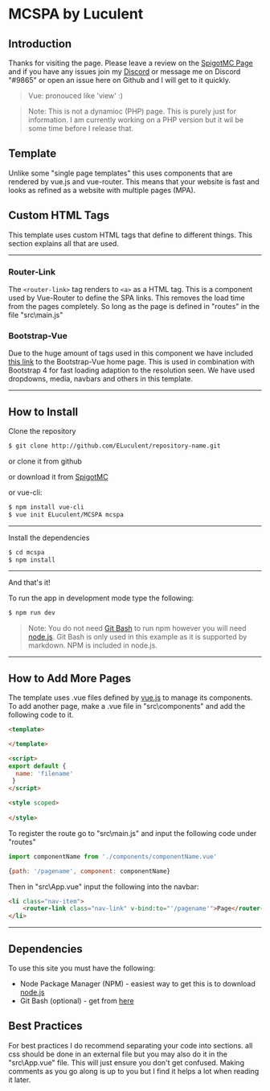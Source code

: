 # MCSPA by Luculent

## Introduction

Thanks for visiting the page. Please leave a review on the [SpigotMC Page]() and if you have any issues join my [Discord](https://discord.gg/BnJ5b5G) or message me on Discord "#9865" or open an issue here on Github and I will get to it quickly.

>Vue: pronouced like 'view' :)

>Note: This is not a dynamioc (PHP) page. This is purely just for information. I am currently working on a PHP version but it wil be some time before I release that.

## Template

Unlike some "single page templates" this uses components that are rendered by vue.js and vue-router. This means that your website is fast and looks as refined as a website with multiple pages (MPA). 

## Custom HTML Tags

This template uses custom HTML tags that define to different things. This section explains all that are used.

___

### Router-Link

The `<router-link>` tag renders to `<a>` as a HTML tag. This is a component used by Vue-Router to define the SPA links. This removes the load time from the pages completely. So long as the page is defined in "routes" in the file "src\main.js"

### Bootstrap-Vue

Due to the huge amount of tags used in this component we have included [this link](https://bootstrap-vue.github.io/ "BS-Vue") to the Bootstrap-Vue home page. This is used in combination with Bootstrap 4 for fast loading adaption to the resolution seen. We have used dropdowns, media, navbars and others in this template.

___

## How to Install

Clone the repository

```BASH
$ git clone http://github.com/ELuculent/repository-name.git
``` 
or clone it from github

or download it from [SpigotMC](link.here)

or vue-cli:

```BASH
$ npm install vue-cli
$ vue init ELuculent/MCSPA mcspa
```
  ***
Install the dependencies

```BASH
$ cd mcspa
$ npm install
```
***
And that's it!

To run the app in development mode type the following:
```BASH
$ npm run dev
```

>Note: You do not need [Git Bash](https://git-for-windows.github.io/) to run npm however you will need [node.js](https://nodejs.org/). Git Bash is only used in this example as it is supported by markdown. NPM is included in node.js.

___

## How to Add More Pages

The template uses .vue files defined by [vue.js](https://vuejs.org/) to manage its components. To add another page, make a .vue file in "src\components" and add the following code to it.
```html
<template>

</template>

<script>
export default {
  name: 'filename'
 }
</script>

<style scoped>
	
</style>
```

To register the route go to "src\main.js" and input the following code under "routes"

```javascript
import componentName from './components/componentName.vue'

{path: '/pagename', component: componentName}
```

Then in "src\App.vue" input the following into the navbar:

```html
<li class="nav-item">
	<router-link class="nav-link" v-bind:to="'/pagename'">Page</router-link>
</li>
```

___

## Dependencies

To use this site you must have the following:

* Node Package Manager (NPM) - easiest way to get this is to download [node.js](https://nodejs.org/en/download/current/) 
* Git Bash (optional) - get from [here](https://git-scm.com/downloads)


## Best Practices

For best practices I do recommend separating your code into sections. all css should be done in an external file but you may also do it in the "src\App.vue" file. This will just ensure you don't get confused. Making comments as you go along is up to you but I find it helps a lot when reading it later.

